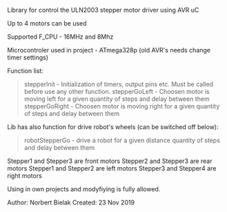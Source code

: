 Library for control the ULN2003 stepper motor driver using AVR uC

Up to 4 motors can be used

Supported F_CPU - 16MHz and 8Mhz
 
Microcontroler used in project - ATmega328p (old AVR's needs change timer settings)
 
Function list:
 
>stepperInit - Initialization of timers, output pins etc.	Must be called before use any other function.
>stepperGoLeft - Choosen motor is moving left for a given quantity of steps and delay between them
>stepperGoRight - Choosen motor is moving right for a given quantity of steps and delay between them
 
Lib has also function for drive robot's wheels (can be switched off below):
 
>robotStepperGo - drive a robot for a given distance quantity of steps and delay  between them

Stepper1 and Stepper3 are front motors
Stepper2 and Stepper3 are rear motors
Stepper1 and Stepper2 are left motors
Stepper3 and Stepper4 are right motors
  
 
Using in own projects and modyfiying is fully allowed.
 
 Author: Norbert Bielak
 Created: 23 Nov 2019

